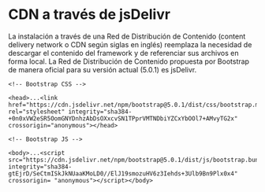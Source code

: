 # CDN a través de jsDelivr

La instalación a través de una Red de Distribución de Contenido (content delivery network o CDN según siglas en inglés) reemplaza la necesidad de descargar el contenido del framework y de referenciar sus archivos en forma local. La Red de Distribución de Contenido propuesta por Bootstrap de manera oficial para su versión actual (5.0.1) es jsDelivr.
```
<!-- Bootstrap CSS -->

<head>...<link href="https://cdn.jsdelivr.net/npm/bootstrap@5.0.1/dist/css/bootstrap.min.css" rel="stylesheet" integrity="sha384-+0n0xVW2eSR5OomGNYDnhzAbDsOXxcvSN1TPprVMTNDbiYZCxYbOOl7+AMvyTG2x" crossorigin="anonymous"></head>
```

```
<!-- Bootstrap JS -->

<body>...<script src="https://cdn.jsdelivr.net/npm/bootstrap@5.0.1/dist/js/bootstrap.bundle.min.js" integrity="sha384-gtEjrD/SeCtmISkJkNUaaKMoLD0//ElJ19smozuHV6z3Iehds+3Ulb9Bn9Plx0x4" crossorigin= "anonymous"></script></body>
```
